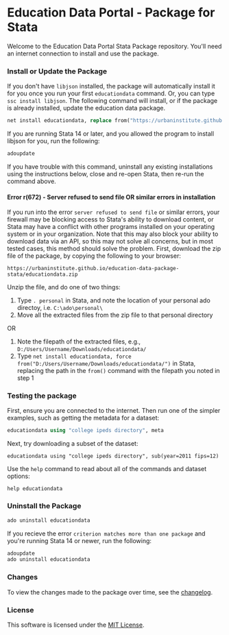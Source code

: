 # Education Data Portal - Package for Stata

Welcome to the Education Data Portal Stata Package repository. You'll need an internet connection to install and use the package.

### Install or Update the Package

If you don't have `libjson` installed, the package will automatically install it for you once you run your first `educationdata` command. Or, you can type `ssc install libjson`. The following command will install, or if the package is already installed, update the education data package.

```stata
net install educationdata, replace from("https://urbaninstitute.github.io/education-data-package-stata/")
```

If you are running Stata 14 or later, and you allowed the program to install libjson for you, run the following:

```stata
adoupdate
```

If you have trouble with this command, uninstall any existing installations using the instructions below, close and re-open Stata, then re-run the command above.

#### Error r(672) - Server refused to send file OR similar errors in installation

If you run into the error `server refused to send file` or similar errors, your firewall may be blocking access to Stata's ability to download content, or Stata may have a conflict with other programs installed on your operating system or in your organization. Note that this may also block your ability to download data via an API, so this may not solve all concerns, but in most tested cases, this method should solve the problem. First, download the zip file of the package, by copying the following to your browser:

```
https://urbaninstitute.github.io/education-data-package-stata/educationdata.zip
```

Unzip the file, and do one of two things:

1) Type `. personal` in Stata, and note the location of your personal ado directoy, i.e. `C:\ado\personal\`
2) Move all the extracted files from the zip file to that personal directory

OR

1) Note the filepath of the extracted files, e.g., `D:/Users/Username/Downloads/educationdata/`
2) Type `net install educationdata, force from("D:/Users/Username/Downloads/educationdata/")` in Stata, replacing the path in the `from()` command with the filepath you noted in step 1

### Testing the package

First, ensure you are connected to the internet. Then run one of the simpler examples, such as getting the metadata for a dataset:

```stata
educationdata using "college ipeds directory", meta
```

Next, try downloading a subset of the dataset:

```
educationdata using "college ipeds directory", sub(year=2011 fips=12)
```

Use the `help` command to read about all of the commands and dataset options:

```
help educationdata
```

### Uninstall the Package

```stata
ado uninstall educationdata
```

If you recieve the error `criterion matches more than one package` and you're running Stata 14 or newer, run the following:

```stata
adoupdate
ado uninstall educationdata
```

### Changes

To view the changes made to the package over time, see the [changelog](https://github.com/UrbanInstitute/education-data-package-stata/blob/master/changelog.md).

### License

This software is licensed under the [MIT License](https://github.com/UrbanInstitute/education-data-package-stata/blob/master/license.txt).
